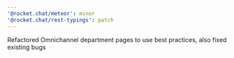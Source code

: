 ```yaml
---
'@rocket.chat/meteor': minor
'@rocket.chat/rest-typings': patch
---
```


Refactored Omnichannel department pages to use best practices, also fixed existing bugs
